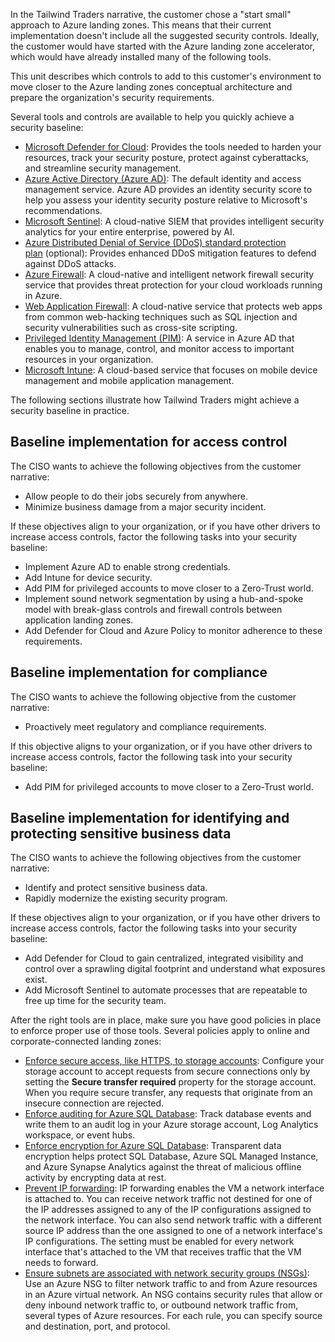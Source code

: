 
In the Tailwind Traders narrative, the customer chose a "start small" approach to Azure landing zones. This means that their current implementation doesn't include all the suggested security controls. Ideally, the customer would have started with the Azure landing zone accelerator, which would have already installed many of the following tools.

This unit describes which controls to add to this customer's environment to move closer to the Azure landing zones conceptual architecture and prepare the organization's security requirements.

Several tools and controls are available to help you quickly achieve a security baseline:

- [Microsoft Defender for Cloud](https://learn.microsoft.com/en-us/azure/defender-for-cloud/defender-for-cloud-introduction): Provides the tools needed to harden your resources, track your security posture, protect against cyberattacks, and streamline security management.
- [Azure Active Directory (Azure AD)](https://learn.microsoft.com/en-us/security/benchmark/azure/baselines/aad-security-baseline): The default identity and access management service. Azure AD provides an identity security score to help you assess your identity security posture relative to Microsoft's recommendations.
- [Microsoft Sentinel](https://learn.microsoft.com/en-us/azure/sentinel/overview): A cloud-native SIEM that provides intelligent security analytics for your entire enterprise, powered by AI.
- [Azure Distributed Denial of Service (DDoS) standard protection plan](https://learn.microsoft.com/en-us/azure/ddos-protection/ddos-protection-overview) (optional): Provides enhanced DDoS mitigation features to defend against DDoS attacks.
- [Azure Firewall](https://learn.microsoft.com/en-us/azure/firewall/overview): A cloud-native and intelligent network firewall security service that provides threat protection for your cloud workloads running in Azure.
- [Web Application Firewall](https://azure.microsoft.com/services/web-application-firewall/): A cloud-native service that protects web apps from common web-hacking techniques such as SQL injection and security vulnerabilities such as cross-site scripting.
- [Privileged Identity Management (PIM)](https://learn.microsoft.com/en-us/azure/active-directory/privileged-identity-management/pim-configure): A service in Azure AD that enables you to manage, control, and monitor access to important resources in your organization.
- [Microsoft Intune](https://learn.microsoft.com/en-us/mem/intune/fundamentals/what-is-intune): A cloud-based service that focuses on mobile device management and mobile application management.

The following sections illustrate how Tailwind Traders might achieve a security baseline in practice.

## Baseline implementation for access control

The CISO wants to achieve the following objectives from the customer narrative:

- Allow people to do their jobs securely from anywhere.
- Minimize business damage from a major security incident.

If these objectives align to your organization, or if you have other drivers to increase access controls, factor the following tasks into your security baseline:

- Implement Azure AD to enable strong credentials.
- Add Intune for device security.
- Add PIM for privileged accounts to move closer to a Zero-Trust world.
- Implement sound network segmentation by using a hub-and-spoke model with break-glass controls and firewall controls between application landing zones.
- Add Defender for Cloud and Azure Policy to monitor adherence to these requirements.

## Baseline implementation for compliance

The CISO wants to achieve the following objective from the customer narrative:

- Proactively meet regulatory and compliance requirements.

If this objective aligns to your organization, or if you have other drivers to increase access controls, factor the following task into your security baseline:

- Add PIM for privileged accounts to move closer to a Zero-Trust world.

## Baseline implementation for identifying and protecting sensitive business data

The CISO wants to achieve the following objectives from the customer narrative:

- Identify and protect sensitive business data.
- Rapidly modernize the existing security program.

If these objectives align to your organization, or if you have other drivers to increase access controls, factor the following tasks into your security baseline:

- Add Defender for Cloud to gain centralized, integrated visibility and control over a sprawling digital footprint and understand what exposures exist.
- Add Microsoft Sentinel to automate processes that are repeatable to free up time for the security team.

After the right tools are in place, make sure you have good policies in place to enforce proper use of those tools. Several policies apply to online and corporate-connected landing zones:

- [Enforce secure access, like HTTPS, to storage accounts](https://learn.microsoft.com/en-us/azure/storage/common/storage-require-secure-transfer): Configure your storage account to accept requests from secure connections only by setting the **Secure transfer required** property for the storage account. When you require secure transfer, any requests that originate from an insecure connection are rejected.
- [Enforce auditing for Azure SQL Database](https://learn.microsoft.com/en-us/azure/azure-sql/database/auditing-overview): Track database events and write them to an audit log in your Azure storage account, Log Analytics workspace, or event hubs.
- [Enforce encryption for Azure SQL Database](https://learn.microsoft.com/en-us/azure/azure-sql/database/transparent-data-encryption-tde-overview?tabs=azure-portal): Transparent data encryption helps protect SQL Database, Azure SQL Managed Instance, and Azure Synapse Analytics against the threat of malicious offline activity by encrypting data at rest.
- [Prevent IP forwarding](https://learn.microsoft.com/en-us/azure/virtual-network/virtual-network-network-interface): IP forwarding enables the VM a network interface is attached to. You can receive network traffic not destined for one of the IP addresses assigned to any of the IP configurations assigned to the network interface. You can also send network traffic with a different source IP address than the one assigned to one of a network interface's IP configurations. The setting must be enabled for every network interface that's attached to the VM that receives traffic that the VM needs to forward.
- [Ensure subnets are associated with network security groups (NSGs)](https://learn.microsoft.com/en-us/azure/virtual-network/network-security-groups-overview): Use an Azure NSG to filter network traffic to and from Azure resources in an Azure virtual network. An NSG contains security rules that allow or deny inbound network traffic to, or outbound network traffic from, several types of Azure resources. For each rule, you can specify source and destination, port, and protocol.
